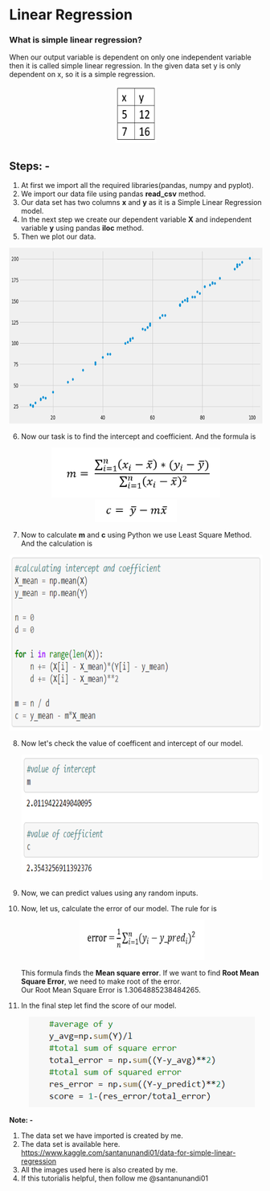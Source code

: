 # Linear Regression
### What is simple linear regression?
When our output variable is dependent on only one independent variable then it is called simple linear regression. In the given data set y is only dependent on x, so it is a simple regression.
<p align="center">
<img src="https://github.com/santanunandi01/LinearRegression/blob/master/Images/xy1.PNG" width=82 height=115>
</p>

## Steps: -
1. At first we import all the required libraries(pandas, numpy and pyplot).
2. We import our data file using pandas **read_csv** method.
3. Our data set has two columns **x** and **y** as it is a Simple Linear Regression model.
4. In the next step we create our dependent variable **X** and independent variable **y** using pandas **iloc** method.
5. Then we plot our data.
<p align="center">
<img src="https://github.com/santanunandi01/LinearRegression/blob/master/Images/xvsy.png" height=350 width=700><br>
</p>

    
6.  Now our task is to find the intercept and coefficient. And the formula is
  <p align="center">
  <img src="/Images/m.PNG" height=100 wodth=300>
  <br>
  <img src="/Images/c.PNG" height=45 wodth=190>
  </p>


7. Now to calculate **m** and **c** using Python we use Least Square Method. And the calculation is
  <p align="center">
  <img src="https://github.com/santanunandi01/LinearRegression/blob/master/Images/logic.PNG" height=350 width=600>
  </p>

8. Now let's check the value of coefficent and intercept of our model.
   <p align="center">
     <img src="https://github.com/santanunandi01/LinearRegression/blob/master/Images/mandc.PNG" height=250 width=600>
   </p>
   
9. Now,  we can predict values using any random inputs.
10. Now, let us, calculate the error of our model. The rule for is
    <p align="center">
     <img src="https://github.com/santanunandi01/LinearRegression/blob/master/Images/error.PNG" height=80 width=250>
    </p>
    
    This formula finds the **Mean square error**. If we want to find **Root Mean Square Error**, we need to make root of the error.\
    Our Root Mean Square Error is 1.3064885238484265.
11. In the final step let find the score of our model.
    <p align="center">
     <img src="https://github.com/santanunandi01/LinearRegression/blob/master/Images/score.PNG" height=180 width=450>
    </p>

**Note: -**
1. The data set we have imported is created by me.
2. The data set is available here.\
   https://www.kaggle.com/santanunandi01/data-for-simple-linear-regression
3. All the images used here is also created by me.
4. If this tutorialis helpful, then follow me @santanunandi01
